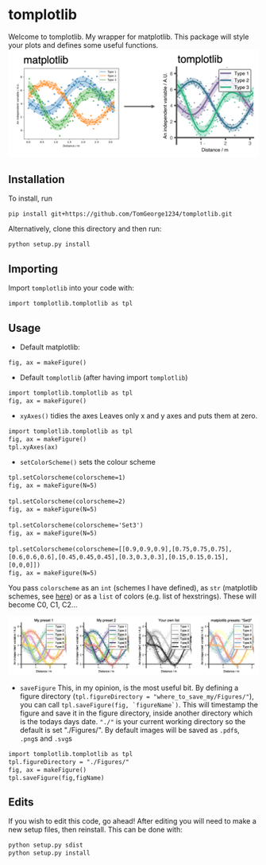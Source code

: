 # tomplotlib

Welcome to tomplotlib. My wrapper for matplotlib. 
This package will style your plots and defines some useful functions. 
<img src="/readmefigures/tomplotlib.png" width="600">

## Installation
To install, run
```
pip install git+https://github.com/TomGeorge1234/tomplotlib.git
```
Alternatively, clone this directory and then run:
```
python setup.py install 
```

## Importing 
Import ```tomplotlib``` into your code with: 
```
import tomplotlib.tomplotlib as tpl 
```

## Usage
* Default matplotlib: 
```
fig, ax = makeFigure()
```

* Default ```tomplotlib``` (after having import ```tomplotlib```)
```
import tomplotlib.tomplotlib as tpl 
fig, ax = makeFigure()
```

* ```xyAxes()``` tidies the axes 
Leaves only x and y axes and puts them at zero. 
```
import tomplotlib.tomplotlib as tpl 
fig, ax = makeFigure()
tpl.xyAxes(ax)

```

* ```setColorScheme()``` sets the colour scheme
```
tpl.setColorscheme(colorscheme=1)
fig, ax = makeFigure(N=5)

tpl.setColorscheme(colorscheme=2)
fig, ax = makeFigure(N=5)

tpl.setColorscheme(colorscheme='Set3')
fig, ax = makeFigure(N=5)

tpl.setColorscheme(colorscheme=[[0.9,0.9,0.9],[0.75,0.75,0.75],[0.6,0.6,0.6],[0.45,0.45,0.45],[0.3,0.3,0.3],[0.15,0.15,0.15],[0,0,0]])
fig, ax = makeFigure(N=5)
```
You pass ```colorscheme``` as an ```int``` (schemes I have defined), as ```str``` (matplotlib schemes, see [here](https://matplotlib.org/stable/tutorials/colors/colormaps.html)) or as a ```list``` of colors (e.g. list of hexstrings). These will become C0, C1, C2...

<img src="/readmefigures/colorschemes.png">


* ```saveFigure```
This, in my opinion, is the most useful bit. By defining a figure directory (```tpl.figureDirectory = "where_to_save_my/Figures/"```), you can call ```tpl.saveFigure(fig, `figureName`)```. This will timestamp the figure and save it in the figure directory, inside another directory which is the todays days date. ```"./"``` is your current working directory so the default is set "./Figures/". By default images will be saved as `.pdf`s, `.png`s and `.svg`s

```
import tomplotlib.tomplotlib as tpl 
tpl.figureDirectory = "./Figures/"
fig, ax = makeFigure()
tpl.saveFigure(fig,figName)
```

## Edits 
If you wish to edit this code, go ahead! After editing you will need to make a new setup files, then reinstall. This can be done with: 
```
python setup.py sdist
python setup.py install
```